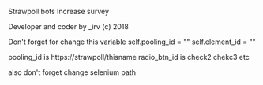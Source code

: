 Strawpoll bots Increase survey

Developer and coder by _irv (c) 2018

Don't forget for change this variable
self.pooling_id = ""
self.element_id = ""

pooling_id is https://strawpoll/thisname
radio_btn_id is check2 chekc3 etc

also don't forget change selenium path
